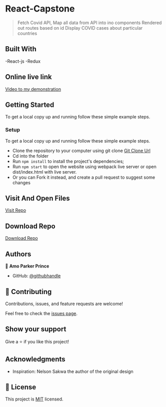 # React-Capstone

> Fetch Covid API,
> Map all data from API into ino components
> Rendered out routes based on id
> Display COVID cases about particular countries

## Built With

-React-js
-Redux

## Online live link

[Video to my demonstration](https://drive.google.com/file/d/1kzy7Sief6KqaPxV7TzpF9YeZRSjuab61/view?usp=sharing)

## Getting Started

To get a local copy up and running follow these simple example steps.

### Setup

To get a local copy up and running follow these simple example steps.

- Clone the repository to your computer using git clone [Git Clone Url](https://github.com/mrparkersson/react-capstone)
- Cd into the folder
- Run `npm install` to install the project's dependencies;
- Run `npm start` to open the website using webpack live server or
  open dist/index.html with live server.
- Or you can Fork it instead, and create a pull request to suggest some changes

## Visit And Open Files

[Visit Repo](https://github.com/mrparkersson/react-capstone)

## Download Repo

[Download Repo](https://github.com/mrparkersson/react-capstone)

## Authors

👤 **Amo Parker Prince**

- GitHub: [@githubhandle](https://github.com/mrparkersson)

## 🤝 Contributing

Contributions, issues, and feature requests are welcome!

Feel free to check the [issues page](https://github.com/mrparkersson/react-capstone).

## Show your support

Give a ⭐️ if you like this project!

## Acknowledgments

- Inspiration: Nelson Sakwa the author of the original design

## 📝 License

This project is [MIT](./MIT.md) licensed.
